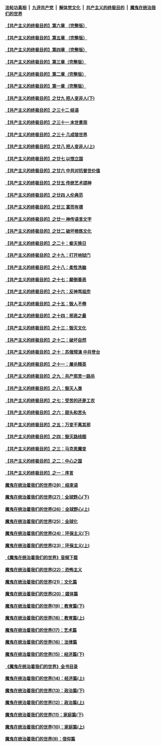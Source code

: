 ####  [法轮功真相](../../../../basic/blob/master/README.md?t=04151401) &nbsp;|&nbsp; [九评共产党](../../../../9ping.md/blob/master/README.md?t=04151401) &nbsp;|&nbsp; [解体党文化](../../../../jtdwh.md/blob/master/README.md?t=04151401)  &nbsp;|&nbsp; [共产主义的终极目的](../../../../gczydzjmd.md/blob/master/README.md?t=04151401) &nbsp;|&nbsp; [魔鬼在统治我们的世界](../../../../mgztzwmdsj.md/blob/master/README.md?t=04151401) 

#### [【共产主义的终极目的】第六章 （完整版）](../pages/nsc422/n11428913.md?t=04151401) 

#### [【共产主义的终极目的】第五章 （完整版）](../pages/nsc422/n11428912.md?t=04151401) 

#### [【共产主义的终极目的】第四章 （完整版）](../pages/nsc422/n11428907.md?t=04151401) 

#### [【共产主义的终极目的】第三章（完整版）](../pages/nsc422/n11428848.md?t=04151401) 

#### [【共产主义的终极目的】第二章（完整版）](../pages/nsc422/n11428831.md?t=04151401) 

#### [【共产主义的终极目的】第一章（完整版）](../pages/nsc422/n11417651.md?t=04151401) 

#### [【共产主义的终极目的】之廿九 把人变非人(下)](../pages/nsc422/n11344140.md?t=04151401) 

#### [【共产主义的终极目的】之三十二 结语](../pages/nsc422/n11360535.md?t=04151401) 

#### [【共产主义的终极目的】之三十一 末世景观](../pages/nsc422/n11351129.md?t=04151401) 

#### [【共产主义的终极目的】之三十 几成狼世界](../pages/nsc422/n11348280.md?t=04151401) 

#### [【共产主义的终极目的】之廿八 把人变非人(上)](../pages/nsc422/n11340492.md?t=04151401) 

#### [【共产主义的终极目的】之廿七 以恨立国](../pages/nsc422/n11336944.md?t=04151401) 

#### [【共产主义的终极目的】之廿六 中共对抗普世价值](../pages/nsc422/n11324785.md?t=04151401) 

#### [【共产主义的终极目的】之廿五 传统艺术颂神](../pages/nsc422/n11296396.md?t=04151401) 

#### [【共产主义的终极目的】之廿四 人伦典范](../pages/nsc422/n11296397.md?t=04151401) 

#### [【共产主义的终极目的】之廿三 富而有德](../pages/nsc422/n11283598.md?t=04151401) 

#### [【共产主义的终极目的】之廿一 神传语言文字](../pages/nsc422/n11263265.md?t=04151401) 

#### [【共产主义的终极目的】之廿二 破坏修炼文化](../pages/nsc422/n11245728.md?t=04151401) 

#### [【共产主义的终极目的】之二十：偷天换日](../pages/nsc422/n11238846.md?t=04151401) 

#### [【共产主义的终极目的】之十九：打开地狱门](../pages/nsc422/n11206376.md?t=04151401) 

#### [【共产主义的终极目的】之十八：柔性洗脑](../pages/nsc422/n11199994.md?t=04151401) 

#### [【共产主义的终极目的】之十七：颠倒善恶](../pages/nsc422/n11179782.md?t=04151401) 

#### [【共产主义的终极目的】之十六：反神骂祖宗](../pages/nsc422/n11166798.md?t=04151401) 

#### [【共产主义的终极目的】之十五：毁人不倦](../pages/nsc422/n11166792.md?t=04151401) 

#### [【共产主义的终极目的】之十四：邪恶之最](../pages/nsc422/n11150249.md?t=04151401) 

#### [【共产主义的终极目的】之十三：毁灭文化](../pages/nsc422/n11135227.md?t=04151401) 

#### [【共产主义的终极目的】之十二：破坏自然](../pages/nsc422/n11135214.md?t=04151401) 

#### [【共产主义的终极目的】之十：苏俄预演 中共登台](../pages/nsc422/n11118424.md?t=04151401) 

#### [【共产主义的终极目的】之十一：屠杀精英](../pages/nsc422/n11118442.md?t=04151401) 

#### [【共产主义的终极目的】之九：共产邪灵一路杀](../pages/nsc422/n11114139.md?t=04151401) 

#### [【共产主义的终极目的】之八：毁灭人类](../pages/nsc422/n11108503.md?t=04151401) 

#### [【共产主义的终极目的】之七：受苦的还是工农](../pages/nsc422/n11101809.md?t=04151401) 

#### [【共产主义的终极目的】之六：甜头和苦头](../pages/nsc422/n11096971.md?t=04151401) 

#### [【共产主义的终极目的】之五：万变不离其邪](../pages/nsc422/n11091285.md?t=04151401) 

#### [【共产主义的终极目的】之四：毁灭路线图](../pages/nsc422/n11086284.md?t=04151401) 

#### [【共产主义的终极目的】之三：马克思魔变](../pages/nsc422/n11061941.md?t=04151401) 

#### [【共产主义的终极目的】之二：中心之国](../pages/nsc422/n11047728.md?t=04151401) 

#### [【共产主义的终极目的】之一：序言](../pages/nsc422/n11086077.md?t=04151401) 

#### [魔鬼在统治着我们的世界(28)：结束语](../pages/nsc422/n10936246.md?t=04151401) 

#### [魔鬼在统治着我们的世界(27)：全球野心(下)](../pages/nsc422/n10928319.md?t=04151401) 

#### [魔鬼在统治着我们的世界(26)：全球野心(上)](../pages/nsc422/n10900318.md?t=04151401) 

#### [魔鬼在统治着我们的世界(25)：全球化](../pages/nsc422/n10788205.md?t=04151401) 

#### [魔鬼在统治着我们的世界(24)：环保主义(下)](../pages/nsc422/n10695307.md?t=04151401) 

#### [魔鬼在统治着我们的世界(23)：环保主义(上)](../pages/nsc422/n10688613.md?t=04151401) 

#### [《魔鬼在统治着我们的世界》音频下载](../pages/nsc422/n10635553.md?t=04151401) 

#### [魔鬼在统治着我们的世界(22)：恐怖主义](../pages/nsc422/n10614727.md?t=04151401) 

#### [魔鬼在统治着我们的世界(21)：文化篇](../pages/nsc422/n10597706.md?t=04151401) 

#### [魔鬼在统治着我们的世界(20)：媒体篇](../pages/nsc422/n10586579.md?t=04151401) 

#### [魔鬼在统治着我们的世界(19)：教育篇(下)](../pages/nsc422/n10564808.md?t=04151401) 

#### [魔鬼在统治着我们的世界(18)：教育篇(上)](../pages/nsc422/n10526970.md?t=04151401) 

#### [魔鬼在统治着我们的世界(17)：艺术篇](../pages/nsc422/n10499093.md?t=04151401) 

#### [魔鬼在统治着我们的世界(16)：法律篇](../pages/nsc422/n10485969.md?t=04151401) 

#### [魔鬼在统治着我们的世界(15)：经济篇(下)](../pages/nsc422/n10469975.md?t=04151401) 

#### [《魔鬼在统治着我们的世界》全书目录](../pages/nsc422/n10464261.md?t=04151401) 

#### [魔鬼在统治着我们的世界(14)：经济篇(上)](../pages/nsc422/n10457370.md?t=04151401) 

#### [魔鬼在统治着我们的世界(13)：政治篇(下)](../pages/nsc422/n10448270.md?t=04151401) 

#### [魔鬼在统治着我们的世界(12)：政治篇(上)](../pages/nsc422/n10444576.md?t=04151401) 

#### [魔鬼在统治着我们的世界(11)：家庭篇(下)](../pages/nsc422/n10440961.md?t=04151401) 

#### [魔鬼在统治着我们的世界(10)：家庭篇(上)](../pages/nsc422/n10435448.md?t=04151401) 

#### [魔鬼在统治着我们的世界(9)：信仰篇](../pages/nsc422/n10432159.md?t=04151401) 

